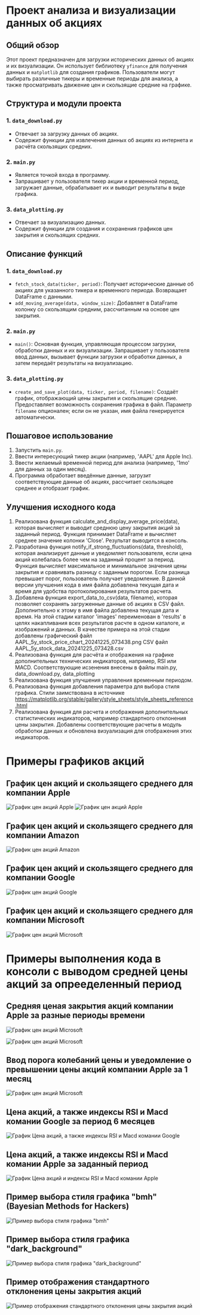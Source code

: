 # Проект анализа и визуализации данных об акциях

## Общий обзор
Этот проект предназначен для загрузки исторических данных об акциях и их визуализации. Он использует библиотеку `yfinance` для получения данных и `matplotlib` для создания графиков. Пользователи могут выбирать различные тикеры и временные периоды для анализа, а также просматривать движение цен и скользящие средние на графике.

## Структура и модули проекта

### 1. `data_download.py`
- Отвечает за загрузку данных об акциях.
- Содержит функции для извлечения данных об акциях из интернета и расчёта скользящих средних.

### 2. `main.py`
- Является точкой входа в программу.
- Запрашивает у пользователя тикер акции и временной период, загружает данные, обрабатывает их и выводит результаты в виде графика.

### 3. `data_plotting.py`
- Отвечает за визуализацию данных.
- Содержит функции для создания и сохранения графиков цен закрытия и скользящих средних.

## Описание функций

### 1. `data_download.py`
- `fetch_stock_data(ticker, period)`: Получает исторические данные об акциях для указанного тикера и временного периода. Возвращает DataFrame с данными.
- `add_moving_average(data, window_size)`: Добавляет в DataFrame колонку со скользящим средним, рассчитанным на основе цен закрытия.

### 2. `main.py`
- `main()`: Основная функция, управляющая процессом загрузки, обработки данных и их визуализации. Запрашивает у пользователя ввод данных, вызывает функции загрузки и обработки данных, а затем передаёт результаты на визуализацию.

### 3. `data_plotting.py`
- `create_and_save_plot(data, ticker, period, filename)`: Создаёт график, отображающий цены закрытия и скользящие средние. Предоставляет возможность сохранения графика в файл. Параметр `filename` опционален; если он не указан, имя файла генерируется автоматически.

## Пошаговое использование

1. Запустить `main.py`.
2. Ввести интересующий тикер акции (например, 'AAPL' для Apple Inc).
3. Ввести желаемый временной период для анализа (например, '1mo' для данных за один месяц).
4. Программа обработает введённые данные, загрузит соответствующие данные об акциях, рассчитает скользящее среднее и отобразит график.

## Улучшения исходного кода
1. Реализована функция calculate_and_display_average_price(data), которая вычисляет и выводит среднюю цену закрытия акций за заданный период. Функция принимает DataFrame и вычисляет среднее значение колонки 'Close'. Результат выводится в консоль.
2. Разработана функция notify_if_strong_fluctuations(data, threshold), которая анализирует данные и уведомляет пользователя, если цена акций колебалась более чем на заданный процент за период. Функция вычисляет максимальное и минимальное значения цены закрытия и сравнивать разницу с заданным порогом. Если разница превышает порог, пользователь получает уведомление. В данной версии улучшения кода в имя файла добавлена текущая дата и время для удобства протоколирования результатов расчета.
3. Добавлена функция export_data_to_csv(data, filename), которая позволяет сохранять загруженные данные об акциях в CSV файл. Дополнительно к этому в имя файла добавлена текущая дата и время.
На этой стадии каталог 'images' переименован в 'results' в целях накапливания всех результатов расчте в одном каталоге, и изображений и данных.
В качестве примера на этой стадии добавлены 
графический файл AAPL_5y_stock_price_chart_20241225_073438.png
CSV файл AAPL_5y_stock_data_20241225_073428.csv
4. Реализована функция для расчёта и отображения на графике дополнительных технических индикаторов, например, RSI или MACD.
Соответствующие исзенения внесены в файлы main.py, data_download.py, data_plotting
5. Реализована функция улучшения управления временным периодом.
6. Реализована функция добавления параметра для выбора стиля графика.
Стили заимствована в источнике https://matplotlib.org/stable/gallery/style_sheets/style_sheets_reference.html
7. Реализована функция для расчета и отображения дополнительных статистических индикаторов, например стандартного отклонения цены закрытия. Добавлены соответствующие расчеты в модуль обработки данных и обновлена визуализация для отображения этих индикаторов.

# Примеры графиков акций

## График цен акций и скользящего среднего для компании Apple

![График цен акций Apple](results/AAPL_1mo_stock_price_chart.png)
![График цен акций Apple](results/AAPL_1y_stock_price_chart.png)

## График цен акций и скользящего среднего для компании Amazon

![График цен акций Amazon](results/AMZN_5y_stock_price_chart.png)

## График цен акций и скользящего среднего для компании Google

![График цен акций Google](results/GOOGL_1y_stock_price_chart.png)

## График цен акций и скользящего среднего для компании Microsoft

![График цен акций Microsoft](results/MSFT_5y_stock_price_chart.png)


# Примеры выполнения кода в консоли с выводом средней цены акций за опрееделенный период

## Средняя ценая закрытия акций компании Apple за разные периоды времени

![График цен акций Microsoft](results/project_1_screen1.png)

![График цен акций Microsoft](results/project_1_screen2.png)

## Ввод порога колебаний цены и уведомление о превышении цены акций компании Apple за 1 месяц

![График цен акций Microsoft](results/project_1_task_2_screen.png)

## Цена акций, а также индексы RSI и Macd комании Google за период 6 месяцев

![График Цена акций, а также индексы RSI и Macd комании Google](results/GOOGL_6mo_stock_price_chart_20241227_023849.png)


## Цена акций, а также индексы RSI и Macd комании Apple за заданный период

![График Цена акций и индексы RSI и Macd комании Apple](results/AAPL_None_stock_price_chart_20241228_003520.png)


## Пример выбора стиля графика "bmh" (Bayesian Methods for Hackers)

![Пример выбора стиля графика "bmh"](results/AAPL_6mo_stock_price_chart_20250104_164658.png)


## Пример выбора стиля графика "dark_background"

![Пример выбора стиля графика "dark_background"](results/TSLA_5y_stock_price_chart_20250104_165340.png)


## Пример отображения стандартного отклонения цены закрытия акций

![Пример отображения стандартного отклонения цены закрытия акций](results/TSLA_5y_stock_price_chart_20250109_201920.png)
